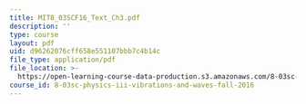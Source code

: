 ```yaml
---
title: MIT8_03SCF16_Text_Ch3.pdf
description: ''
type: course
layout: pdf
uid: d96262076cff658e551107bbb7c4b14c
file_type: application/pdf
file_location: >-
  https://open-learning-course-data-production.s3.amazonaws.com/8-03sc-physics-iii-vibrations-and-waves-fall-2016/d96262076cff658e551107bbb7c4b14c_MIT8_03SCF16_Text_Ch3.pdf
course_id: 8-03sc-physics-iii-vibrations-and-waves-fall-2016
---
```

